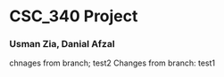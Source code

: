 # CSC_340 Project
### Usman Zia, Danial Afzal 
chnages from branch; test2
Changes from branch: test1
